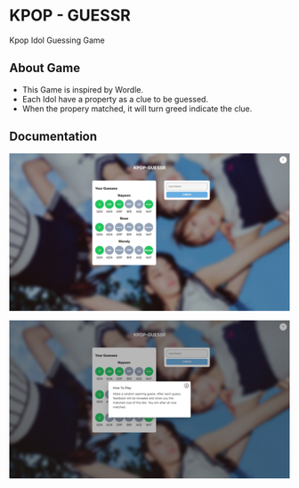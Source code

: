 # KPOP - GUESSR
Kpop Idol Guessing Game

## About Game
- This Game is inspired by Wordle.
- Each Idol have a property as a clue to be guessed.
- When the propery matched, it will turn greed indicate the clue.

## Documentation
![Game](screenshots/Game.jpg)

![HowToPlay](screenshots/Help.jpg)


